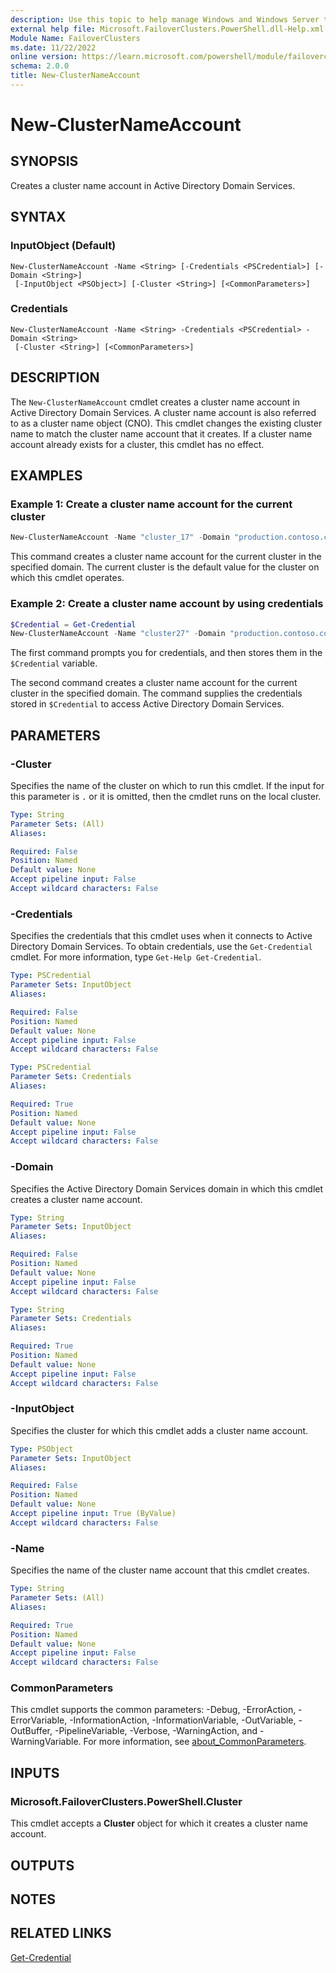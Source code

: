 ```yaml
---
description: Use this topic to help manage Windows and Windows Server technologies with Windows PowerShell.
external help file: Microsoft.FailoverClusters.PowerShell.dll-Help.xml
Module Name: FailoverClusters
ms.date: 11/22/2022
online version: https://learn.microsoft.com/powershell/module/failoverclusters/new-clusternameaccount?view=windowsserver2022-ps&wt.mc_id=ps-gethelp
schema: 2.0.0
title: New-ClusterNameAccount
---
```


# New-ClusterNameAccount

## SYNOPSIS
Creates a cluster name account in Active Directory Domain Services.

## SYNTAX

### InputObject (Default)

```
New-ClusterNameAccount -Name <String> [-Credentials <PSCredential>] [-Domain <String>]
 [-InputObject <PSObject>] [-Cluster <String>] [<CommonParameters>]
```

### Credentials

```
New-ClusterNameAccount -Name <String> -Credentials <PSCredential> -Domain <String>
 [-Cluster <String>] [<CommonParameters>]
```

## DESCRIPTION

The `New-ClusterNameAccount` cmdlet creates a cluster name account in Active Directory Domain
Services. A cluster name account is also referred to as a cluster name object (CNO). This cmdlet
changes the existing cluster name to match the cluster name account that it creates. If a cluster
name account already exists for a cluster, this cmdlet has no effect.

## EXAMPLES

### Example 1: Create a cluster name account for the current cluster

```powershell
New-ClusterNameAccount -Name "cluster_17" -Domain "production.contoso.com"
```

This command creates a cluster name account for the current cluster in the specified domain.
The current cluster is the default value for the cluster on which this cmdlet operates.

### Example 2: Create a cluster name account by using credentials

```powershell
$Credential = Get-Credential
New-ClusterNameAccount -Name "cluster27" -Domain "production.contoso.com" -Credentials $Credential
```

The first command prompts you for credentials, and then stores them in the `$Credential` variable.

The second command creates a cluster name account for the current cluster in the specified domain.
The command supplies the credentials stored in `$Credential` to access Active Directory Domain
Services.

## PARAMETERS

### -Cluster

Specifies the name of the cluster on which to run this cmdlet. If the input for this parameter is
`.` or it is omitted, then the cmdlet runs on the local cluster.

```yaml
Type: String
Parameter Sets: (All)
Aliases: 

Required: False
Position: Named
Default value: None
Accept pipeline input: False
Accept wildcard characters: False
```

### -Credentials

Specifies the credentials that this cmdlet uses when it connects to Active Directory Domain
Services. To obtain credentials, use the `Get-Credential` cmdlet. For more information, type
`Get-Help Get-Credential`.

```yaml
Type: PSCredential
Parameter Sets: InputObject
Aliases: 

Required: False
Position: Named
Default value: None
Accept pipeline input: False
Accept wildcard characters: False
```

```yaml
Type: PSCredential
Parameter Sets: Credentials
Aliases: 

Required: True
Position: Named
Default value: None
Accept pipeline input: False
Accept wildcard characters: False
```

### -Domain

Specifies the Active Directory Domain Services domain in which this cmdlet creates a cluster name
account.

```yaml
Type: String
Parameter Sets: InputObject
Aliases: 

Required: False
Position: Named
Default value: None
Accept pipeline input: False
Accept wildcard characters: False
```

```yaml
Type: String
Parameter Sets: Credentials
Aliases: 

Required: True
Position: Named
Default value: None
Accept pipeline input: False
Accept wildcard characters: False
```

### -InputObject

Specifies the cluster for which this cmdlet adds a cluster name account.

```yaml
Type: PSObject
Parameter Sets: InputObject
Aliases: 

Required: False
Position: Named
Default value: None
Accept pipeline input: True (ByValue)
Accept wildcard characters: False
```

### -Name

Specifies the name of the cluster name account that this cmdlet creates.

```yaml
Type: String
Parameter Sets: (All)
Aliases: 

Required: True
Position: Named
Default value: None
Accept pipeline input: False
Accept wildcard characters: False
```

### CommonParameters

This cmdlet supports the common parameters: -Debug, -ErrorAction, -ErrorVariable,
-InformationAction, -InformationVariable, -OutVariable, -OutBuffer, -PipelineVariable, -Verbose,
-WarningAction, and -WarningVariable. For more information, see
[about_CommonParameters](https://go.microsoft.com/fwlink/?LinkID=113216).

## INPUTS

### Microsoft.FailoverClusters.PowerShell.Cluster

This cmdlet accepts a **Cluster** object for which it creates a cluster name account.

## OUTPUTS

## NOTES

## RELATED LINKS

[Get-Credential](https://go.microsoft.com/fwlink/?LinkID=293936)
